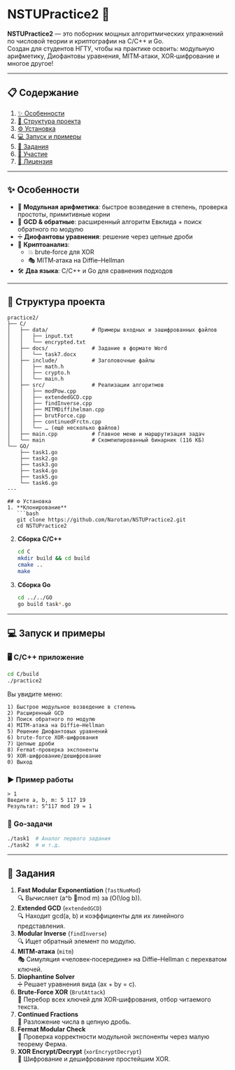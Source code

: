 # NSTUPractice2 🚀

**NSTUPractice2** — это поборник мощных алгоритмических упражнений по числовой теории и криптографии на C/C++ и Go.  
Создан для студентов НГТУ, чтобы на практике освоить: модульную арифметику, Диофантовы уравнения, MITM‑атаки, XOR‑шифрование и многое другое!

---

## 📋 Содержание
1. [✨ Особенности](#-особенности)  
2. [📂 Структура проекта](#-структура-проекта)  
3. [⚙️ Установка](#️-установка)  
4. [💻 Запуск и примеры](#-запуск-и-примеры)  
5. [📝 Задания](#-задания)  
6. [🤝 Участие](#-участие)  
7. [📄 Лицензия](#-лицензия)

---

## ✨ Особенности
- 🔢 **Модульная арифметика**: быстрое возведение в степень, проверка простоты, примитивные корни  
- 📏 **GCD & обратные**: расширенный алгоритм Евклида + поиск обратного по модулю  
- ➗ **Диофантовы уравнения**: решение через цепные дроби  
- 🔐 **Криптоанализ**:  
  - 💥 brute‑force для XOR  
  - 🎭 MITM‑атака на Diffie–Hellman  
- 🛠️ **Два языка**: C/C++ и Go для сравнения подходов  

---

## 📂 Структура проекта
```
practice2/
├── C/
│   ├── data/              # Примеры входных и зашифрованных файлов
│   │   ├── input.txt
│   │   └── encrypted.txt
│   ├── docs/              # Задание в формате Word
│   │   └── task7.docx
│   ├── include/           # Заголовочные файлы
│   │   ├── math.h
│   │   ├── crypto.h
│   │   └── main.h
│   ├── src/               # Реализации алгоритмов
│   │   ├── modPow.cpp
│   │   ├── extendedGCD.cpp
│   │   ├── findInverse.cpp
│   │   ├── MITMDiffihelman.cpp
│   │   ├── brutForce.cpp
│   │   ├── continuedFrctn.cpp
│   │   └── … (ещё несколько файлов)
│   ├── main.cpp           # Главное меню и маршрутизация задач
│   └── main               # Скомпилированный бинарник (116 КБ)
└── GO/
    ├── task1.go
    ├── task2.go
    ├── task3.go
    ├── task4.go
    ├── task5.go
    └── task6.go
---

## ⚙️ Установка
1. **Клонирование**  
   ```bash
   git clone https://github.com/Narotan/NSTUPractice2.git
   cd NSTUPractice2
   ```  
2. **Сборка C/C++**  
   ```bash
   cd C
   mkdir build && cd build
   cmake ..
   make
   ```  
3. **Сборка Go**  
   ```bash
   cd ../../GO
   go build task*.go
   ```  

---

## 💻 Запуск и примеры
### 🖥️ C/C++ приложение
```bash
cd C/build
./practice2
```
Вы увидите меню:
```
1) Быстрое модульное возведение в степень
2) Расширенный GCD
3) Поиск обратного по модулю
4) MITM‑атака на Diffie–Hellman
5) Решение Диофантовых уравнений
6) brute‑force XOR‑шифрования
7) Цепные дроби
8) Fermat‑проверка экспоненты
9) XOR‑шифрование/дешифрование
0) Выход
```

### ▶️ Пример работы
```
> 1
Введите a, b, m: 5 117 19
Результат: 5^117 mod 19 = 1
```

### 🐹 Go‑задачи
```bash
./task1  # Аналог первого задания
./task2  # и т.д.
```

---

## 📝 Задания
1. **Fast Modular Exponentiation** (`fastNumMod`)  
   🔍 Вычисляет \(a^b mod m\) за \(O(\log b)\).  
2. **Extended GCD** (`extendedGCD`)  
   🔍 Находит gcd(a, b) и коэффициенты для их линейного представления.  
3. **Modular Inverse** (`findInverse`)  
   🔍 Ищет обратный элемент по модулю.  
4. **MITM‑атака** (`mitm`)  
   🎭 Симуляция «человек‑посередине» на Diffie–Hellman с перехватом ключей.  
5. **Diophantine Solver**  
   ➗ Решает уравнения вида \(ax + by = c\).  
6. **Brute‑Force XOR** (`BrutAttack`)  
   🔑 Перебор всех ключей для XOR‑шифрования, отбор читаемого текста.  
7. **Continued Fractions**  
   🔢 Разложение числа в цепную дробь.  
8. **Fermat Modular Check**  
   🐇 Проверка корректности модульной экспоненты через малую теорему Ферма.  
9. **XOR Encrypt/Decrypt** (`xorEncryptDecrypt`)  
   🔐 Шифрование и дешифрование простейшим XOR.  
